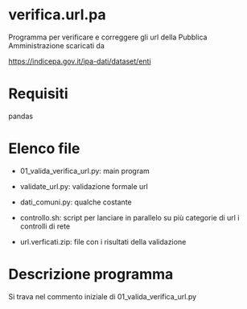 # verifica.url.pa
Programma per verificare e correggere gli url della Pubblica Amministrazione scaricati da 

https://indicepa.gov.it/ipa-dati/dataset/enti

# Requisiti
pandas

# Elenco file
- 01_valida_verifica_url.py: main program
- validate_url.py: validazione formale url
- dati_comuni.py: qualche costante
- controllo.sh: script per lanciare in parallelo su più categorie di url i controlli di rete

- url.verficati.zip: file con i risultati della validazione

# Descrizione programma
Si trava nel commento iniziale di 01_valida_verifica_url.py
